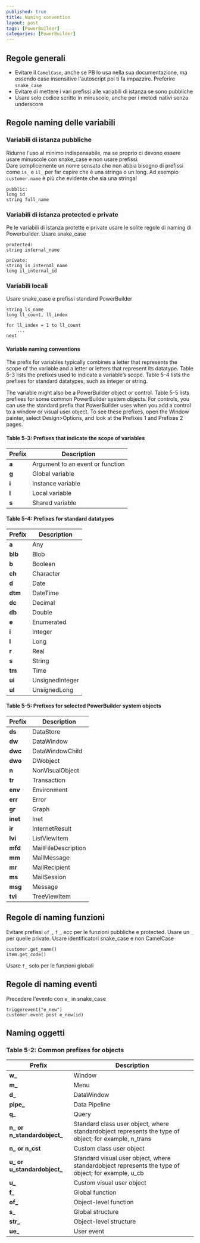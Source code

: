 ```yaml
---
published: true
title: Naming convention
layout: post
tags: [PowerBuilder]
categories: [PowerBuilder]
---
```

Regole generali
------

- Evitare il `CamelCase`, anche se PB lo usa nella sua documentazione, ma essendo case insensitive l'autoscript poi ti fa impazzire. Preferire `snake_case`
- Evitare di mettere i vari prefissi alle variabili di istanza se sono pubbliche
- Usare solo codice scritto in minuscolo, anche per i metodi nativi senza underscore

Regole naming delle variabili
------

### Variabili di istanza pubbliche
Ridurne l'uso al minimo indispensabile, ma se proprio ci devono essere usare minuscole con snake_case e non usare prefissi.  
Dare semplicemente un nome sensato che non abbia bisogno di prefissi come `is_` e `il_` per far capire che è una stringa o un long.
Ad esempio `customer.name` è più che evidente che sia una stringa!

	pubblic:
	long id
	string full_name
	
### Variabili di istanza protected e private
Pe le variabili di istanza protette e private usare le solite regole di naming di Powerbuilder. Usare snake_case

	protected:
	string internal_name

	private:
	string is_internal_name
	long il_internal_id

### Variabili locali
Usare snake_case e prefissi standard PowerBuilder

	string ls_name
	long ll_count, ll_index

	for ll_index = 1 to ll_count
		...
	next



#### Variable naming conventions
The prefix for variables typically combines a letter that represents the scope of the variable and a letter or letters that represent its datatype. Table 5-3 lists the prefixes used to indicate a variable’s scope. Table 5-4 lists the prefixes for standard datatypes, such as integer or string.

The variable might also be a PowerBuilder object or control. Table 5-5 lists prefixes for some common PowerBuilder system objects. For controls, you can use the standard prefix that PowerBuilder uses when you add a control to a window or visual user object. To see these prefixes, open the Window painter, select Design>Options, and look at the Prefixes 1 and Prefixes 2 pages.

#### Table 5-3: Prefixes that indicate the scope of variables

Prefix | Description
---- | ----
**a** 	| Argument to an event or function
**g** 	| Global variable
**i** 	| Instance variable
**l** 	| Local variable
**s** 	| Shared variable

#### Table 5-4: Prefixes for standard datatypes

Prefix | Description
---- | ----
**a** 		| Any
**blb**		| Blob
**b** 		| Boolean
**ch** 		| Character
**d** 		| Date
**dtm** 	| DateTime
**dc** 		| Decimal
**db** 		| Double
**e** 		| Enumerated
**i** 		| Integer
**l** 		| Long
**r** 		| Real
**s** 		| String
**tm** 		| Time
**ui** 		| UnsignedInteger
**ul** 		| UnsignedLong

#### Table 5-5: Prefixes for selected PowerBuilder system objects

Prefix | Description
---- | ----
**ds**		| DataStore
**dw** 		| DataWindow
**dwc**		| DataWindowChild
**dwo**		| DWobject
**n** 		| NonVisualObject
**tr**		| Transaction
**env**		| Environment
**err**		| Error
**gr**		| Graph
**inet**	| Inet
**ir**		| InternetResult
**lvi**		| ListViewItem
**mfd**		| MailFileDescription
**mm**		| MailMessage
**mr**		| MailRecipient
**ms**		| MailSession
**msg**		| Message
**tvi**		| TreeViewItem


Regole di naming funzioni
-------

Evitare prefissi `of_`, `f_`, ecc per le funzioni pubbliche e protected.
Usare un `_` per quelle private.
Usare identificatori snake_case e non CamelCase

	customer.get_name()
	item.get_code()

Usare `f_` solo per le funzioni globali

Regole di naming eventi
-------

Precedere l'evento con `e_` in snake_case

	triggerevent("e_new")
	customer.event post e_new(id)

## Naming oggetti

### Table 5-2: Common prefixes for objects

Prefix | Description
---- | ----
**w_**				| Window
**m_**				| Menu
**d_**				| DataWindow
**pipe_**			| Data Pipeline
**q_**				| Query
**n_ or n_standardobject_**	| Standard class user object, where standardobject represents the type of object; for example, n_trans
**n_ or n_cst**		| Custom class user object
**u_ or u_standardobject_**	| Standard visual user object, where standardobject represents the type of object; for example, u_cb
**u_**				| Custom visual user object
**f_**				| Global function
**of_**				| Object-level function
**s_**				| Global structure
**str_**			| Object-level structure
**ue_**				| User event